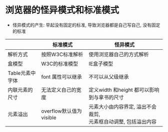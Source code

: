 # 浏览器的怪异模式和标准模式

- 怪异模式的产生: 早起没有固定的标准, 导致浏览器都是自己写自己, 没有固定的标准

|| 标准模式| 怪异模式|
| --------------- | ----------------------- | --------- |
| 解析方式        | 按照W3C标准解析         | 使用浏览器自己的方式解析                                     |
| 盒模型          | W3C的标准模型           | IE盒子模型                                                   |
| Table元素中字体 | font 属性可以继承       | 不可以从父级继承                                             |
| 内联元素的尺寸  | 无法定义自己的宽度      | 定义width 和height 都可以影响到与拿书的尺寸                  |
| 元素溢出        | overflow默认值为visible | 元素大小由内容界定, 溢出不会裁剪,<br>元素框自动调整, 包括溢出内容 |

